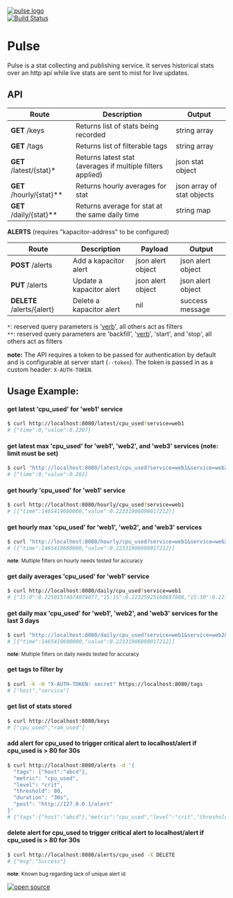 [![pulse logo](http://nano-assets.gopagoda.io/readme-headers/pulse.png)](http://nanobox.io/open-source#pulse)  
[![Build Status](https://travis-ci.org/nanopack/pulse.svg)](https://travis-ci.org/nanopack/pulse)

# Pulse

Pulse is a stat collecting and publishing service. It serves historical stats over an http api while live stats are sent to mist for live updates.

## API

| Route | Description | Output |
| --- | --- | --- |
| **GET** /keys | Returns list of stats being recorded | string array |
| **GET** /tags | Returns list of filterable tags | string array |
| **GET** /latest/{stat}* | Returns latest stat (averages if multiple filters applied) | json stat object |
| **GET** /hourly/{stat}** | Returns hourly averages for stat | json array of stat objects |
| **GET** /daily/{stat}** | Returns average for stat at the same daily time | string map |

**ALERTS** (requires "kapacitor-address" to be configured)  

| Route | Description | Payload | Output |
| --- | --- | --- | --- |
| **POST** /alerts | Add a kapacitor alert | json alert object | json alert object |
| **PUT** /alerts | Update a kapacitor alert | json alert object | json alert object |
| **DELETE** /alerts/{alert} | Delete a kapacitor alert | nil | success message |

`*`: reserved query parameters is '[verb](https://docs.influxdata.com/influxdb/v0.13/query_language/functions)', all others act as filters  
`**`: reserved query parameters are 'backfill', '[verb](https://docs.influxdata.com/influxdb/v0.13/query_language/functions)', 'start', and 'stop', all others act as filters  

**note:** The API requires a token to be passed for authentication by default and is configurable at server start (`--token`). The token is passed in as a custom header: `X-AUTH-TOKEN`.  


## Usage Example:

#### get latest 'cpu_used' for 'web1' service
```sh
$ curl http://localhost:8080/latest/cpu_used?service=web1
# {"time":0,"value":0.2207}
```

#### get latest max 'cpu_used' for 'web1', 'web2', and 'web3' services (note: limit must be set)
```sh
$ curl "http://localhost:8080/latest/cpu_used?service=web1&service=web2&service=web3&limit=service&verb=max"
# {"time":0,"value":0.262}
```

#### get hourly 'cpu_used' for 'web1' service
```sh
$ curl http://localhost:8080/hourly/cpu_used?service=web1
# [{"time":1465419600000,"value":0.22331906098017212}]
```

#### get hourly max 'cpu_used' for 'web1', 'web2', and 'web3' services
```sh
$ curl "http://localhost:8080/hourly/cpu_used?service=web1&service=web2&service=web3&verb=max"
# [{"time":1465419600000,"value":0.22331906098017212}]
```
<sup>**note**: Multiple filters on hourly needs tested for accuracy</sup>

#### get daily averages 'cpu_used' for 'web1' service
```sh
$ curl http://localhost:8080/daily/cpu_used?service=web1
# {"15:0":0.22501574074074077,"15:15":0.22325925160697888,"15:30":0.22123160173160175}
```

#### get daily max 'cpu_used' for 'web1', 'web2', and 'web3' services for the last 3 days
```sh
$ curl "http://localhost:8080/daily/cpu_used?service=web1&service=web2&service=web3&verb=max&start=3d"
# [{"time":1465419600000,"value":0.22331906098017212}]
```
<sup>**note**: Multiple filters on daily needs tested for accuracy</sup>

#### get tags to filter by
```sh
$ curl -k -H "X-AUTH-TOKEN: secret" https://localhost:8080/tags
# ["host","service"]
```

#### get list of stats stored
```sh
$ curl http://localhost:8080/keys
# ["cpu_used","ram_used"]
```

#### add alert for cpu_used to trigger critical alert to localhost/alert if cpu_used is > 80 for 30s
```sh
$ curl http://localhost:8080/alerts -d '{
  "tags": {"host":"abcd"},
  "metric": "cpu_used",
  "level": "crit",
  "threshold": 80,
  "duration": "30s",
  "post": "http://127.0.0.1/alert"
}'
# {"tags":{"host":"abcd"},"metric":"cpu_used","level":"crit","threshold":80,"duration":"30s","post":"http://127.0.0.1/alert"}
```

#### delete alert for cpu_used to trigger critical alert to localhost/alert if cpu_used is > 80 for 30s
```sh
$ curl http://localhost:8080/alerts/cpu_used -X DELETE
# {"msg":"Success"}
```
<sup>**note**: Known bug regarding lack of unique alert id</sup>


[![open source](http://nano-assets.gopagoda.io/open-src/nanobox-open-src.png)](http://nanobox.io/open-source)
